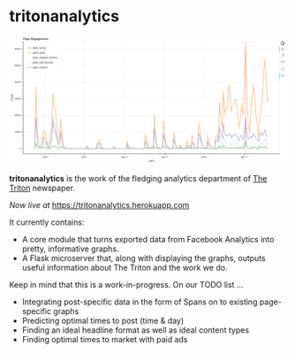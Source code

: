 # tritonanalytics

![Analytics sample](https://github.com/TritonNews/tritonanalytics/blob/master/tritonanalytics/static/img/graph.png)

__tritonanalytics__ is the work of the fledging analytics department of [The Triton](http://triton.news) newspaper.

_Now live at_ https://tritonanalytics.herokuapp.com

It currently contains:
* A core module that turns exported data from Facebook Analytics into pretty, informative graphs.
* A Flask microserver that, along with displaying the graphs, outputs useful information about The Triton and the work we do.

Keep in mind that this is a work-in-progress. On our TODO list ...
* Integrating post-specific data in the form of Spans on to existing page-specific graphs
* Predicting optimal times to post (time & day)
* Finding an ideal headline format as well as ideal content types
* Finding optimal times to market with paid ads
